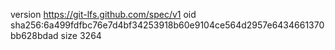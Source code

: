 version https://git-lfs.github.com/spec/v1
oid sha256:6a499fdfbc76e7d4bf34253918b60e9104ce564d2957e6434661370bb628bdad
size 3264
